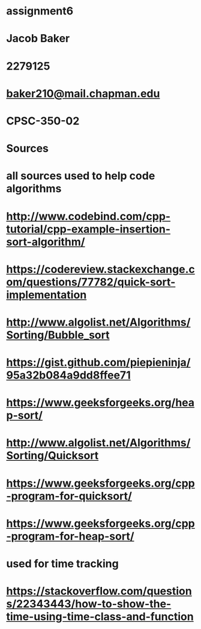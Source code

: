 # assignment6
# Jacob Baker
# 2279125
# baker210@mail.chapman.edu
# CPSC-350-02

# Sources
# all sources used to help code algorithms
# http://www.codebind.com/cpp-tutorial/cpp-example-insertion-sort-algorithm/
# https://codereview.stackexchange.com/questions/77782/quick-sort-implementation
# http://www.algolist.net/Algorithms/Sorting/Bubble_sort
# https://gist.github.com/piepieninja/95a32b084a9dd8ffee71
# https://www.geeksforgeeks.org/heap-sort/
# http://www.algolist.net/Algorithms/Sorting/Quicksort
# https://www.geeksforgeeks.org/cpp-program-for-quicksort/
# https://www.geeksforgeeks.org/cpp-program-for-heap-sort/
# used for time tracking
# https://stackoverflow.com/questions/22343443/how-to-show-the-time-using-time-class-and-function
